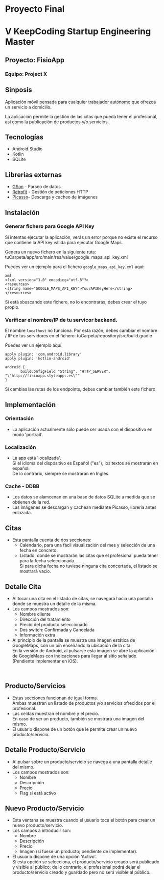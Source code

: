 # Proyecto Final 
# V KeepCoding Startup Engineering Master
## Proyecto: FisioApp
### Equipo: Project X

## Sinposis
Aplicación móvil pensada para cualquier trabajador autónomo que ofrezca un servicio a domicilio.

La aplicación permite la gestión de las citas que pueda tener el profesional, así como la publicación de productos y/o servicios.

## Tecnologías
- Android Studio
- Kotlin
- SQLite

## Librerías externas
- [GSon](https://github.com/google/gson) - Parseo de datos
- [Retrofit](http://square.github.io/retrofit/) - Gestión de peticiones HTTP
- [Picasso](http://square.github.io/picasso/)- Descarga y cacheo de imágenes

## Instalación
### Generar fichero para Google API Key

Si intentas ejecutar la aplicación, verás un error porque no existe el recurso que contiene la API key válida para ejecutar Google Maps.

Genera un nuevo fichero en la siguiente ruta:
tuCarpeta/app/src/main/res/value/google_maps_api_key.xml

Puedes ver un ejemplo para el fichero `google_maps_api_key.xml` aqui:
```
xml
<?xml version="1.0" encoding="utf-8"?>
<resources>
<string name="GOOGLE_MAPS_API_KEY">YourAPIKeyHere</string>
</resources>
```

Si está sbuscando este fichero, no lo encontrarás, debes crear el tuyo propio.

### Verificar el nombre/IP de tu servicor backend.

El nombre `localhost` no funciona. Por esta razón, debes cambiar el nombre / IP de tus servidores en el fichero:
tuCarpeta/repository/src/build.gradle

Puedes ver un ejemplo aquí:
```
apply plugin: 'com.android.library'
apply plugin: 'kotlin-android'

android {
       buildConfigField "String", "HTTP_SERVER", "\"http://fisioapp.styleapps.es\""
}
```

Si cambias las rutas de los endpoints, debes cambiar también este fichero.

## Implementación
### Orientación
- La aplicación actualmente sólo puede ser usada con el dispositivo en modo 'portrait'.
### Localización
- La app está 'localizada'.  
Si el idioma del dispositivo es Español ("es"), los textos se mostrarán en español.  
De lo contrario, siempre se mostrarán en Inglés.
### Cache - DDBB
- Los datos se alamcenan en una base de datos SQLite a medida que se obtienen de la red.
- Las imágenes se descargan y cachean mediante Picasso, librería antes enlazada.

## Citas
- Esta pantalla cuenta de dos secciones:
    - Calendario, para una fácil visualización del mes y selección de una fecha en concreto.
    - Listado, donde se mostrarán las citas que el profesional pueda tener para la fecha seleccionada.  
    Si para dicha fecha no tuviese ninguna cita concertada, el listado se mostrará vacío.
    
## Detalle Cita
- Al tocar una cita en el listado de citas, se navegará hacia una pantalla donde se muestra un detalle de la misma.
- Los campos mostrados son:
    - Nombre cliente
    - Dirección del tratamiento
    - Precio del producto seleccionado
    - Dos switch: Confirmada y Cancelada
    - Información extra
- Al principio de la pantalla se muestra una imagen estática de GoogleMaps, con un pin enseñando la ubicación de la cita.  
En la versión de Android, al pulsarse esta imagen se abre la aplicación de GoogleMaps con indicaciones para llegar al sitio señalado.  
(Pendiente implementar en iOS).
<br>
    
## Producto/Servicios
- Estas secciones funcionan de igual forma.  
Ambas muestran un listado de productos y/o servicios ofrecidos por el profesional.
- Las celdas muestran el nombre y el precio.  
En caso de ser un producto, también se mostrará una imagen del mismo.
- El usuario dispone de un botón que le permite crear un nuevo producto/servicio.

## Detalle Producto/Servicio
- Al pulsar sobre un producto/servicio se navega a una pantalla detalle del mismo.
- Los campos mostrados son:
    - Nombre
    - Descripción
    - Precio
    - Flag si está activo

## Nuevo Producto/Servicio
- Esta ventana se muestra cuando el usuario toca el botón para crear un nuevo producto/servicio.
- Los campos a introducir son:
    - Nombre
    - Descripción
    - Precio
    - Imagen (si fuese un producto; pendiente de implementar).
- El usuario dispone de una opción 'Activo'.  
Si esta opción se selecciona, el producto/servicio creado será publicado y visible al público; de lo contrario, el profesional podrá dejar el producto/servicio creado y guardado pero no será visible al público.
